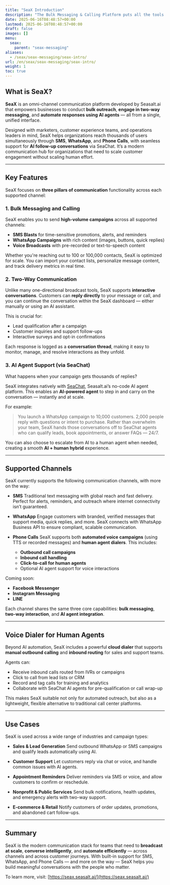 ```yaml
---
title: "SeaX Introduction"
description: "The Bulk Messaging & Calling Platform puts all the tools for SMS, WhatsApp and Phone Call marketing right at your fingertips."
date: 2025-06-16T08:48:57+00:00
lastmod: 2025-06-16T08:48:57+00:00
draft: false
images: []
menu:
  seax:
    parent: "seax-messaging"
aliases:
  - /seax/seax-messaging/seax-intro/
url: /en/seax/seax-messaging/seax-intro/
weight: 1
toc: true
---
```


## What is SeaX?

**SeaX** is an omni-channel communication platform developed by Seasalt.ai that empowers businesses to conduct **bulk outreach**, **engage in two-way messaging**, and **automate responses using AI agents** — all from a single, unified interface.

Designed with marketers, customer experience teams, and operations leaders in mind, SeaX helps organizations reach thousands of users simultaneously through **SMS**, **WhatsApp**, and **Phone Calls**, with seamless support for **AI follow-up conversations** via SeaChat. It’s a modern communication hub for organizations that need to scale customer engagement without scaling human effort.

---

## Key Features

SeaX focuses on **three pillars of communication** functionality across each supported channel:

### 1. Bulk Messaging and Calling

SeaX enables you to send **high-volume campaigns** across all supported channels:

* **SMS Blasts** for time-sensitive promotions, alerts, and reminders
* **WhatsApp Campaigns** with rich content (images, buttons, quick replies)
* **Voice Broadcasts** with pre-recorded or text-to-speech content

Whether you're reaching out to 100 or 100,000 contacts, SeaX is optimized for scale. You can import your contact lists, personalize message content, and track delivery metrics in real time.

### 2. Two-Way Communication

Unlike many one-directional broadcast tools, SeaX supports **interactive conversations**. Customers can **reply directly** to your message or call, and you can continue the conversation within the SeaX dashboard — either manually or using an AI assistant.

This is crucial for:

* Lead qualification after a campaign
* Customer inquiries and support follow-ups
* Interactive surveys and opt-in confirmations

Each response is logged as a **conversation thread**, making it easy to monitor, manage, and resolve interactions as they unfold.

### 3. AI Agent Support (via SeaChat)

What happens when your campaign gets thousands of replies?

SeaX integrates natively with [SeaChat](https://chat.seasalt.ai), Seasalt.ai’s no-code AI agent platform. This enables an **AI-powered agent** to step in and carry on the conversation — instantly and at scale.

For example:

> You launch a WhatsApp campaign to 10,000 customers. 2,000 people reply with questions or intent to purchase. Rather than overwhelm your team, SeaX hands those conversations off to SeaChat agents who can qualify leads, book appointments, or answer FAQs — 24/7.

You can also choose to escalate from AI to a human agent when needed, creating a smooth **AI + human hybrid** experience.

---

## Supported Channels

SeaX currently supports the following communication channels, with more on the way:

* **SMS**
  Traditional text messaging with global reach and fast delivery. Perfect for alerts, reminders, and outreach where internet connectivity isn’t guaranteed.

* **WhatsApp**
  Engage customers with branded, verified messages that support media, quick replies, and more. SeaX connects with WhatsApp Business API to ensure compliant, scalable communication.

* **Phone Calls**
  SeaX supports both **automated voice campaigns** (using TTS or recorded messages) and **human agent dialers**. This includes:

  * **Outbound call campaigns**
  * **Inbound call handling**
  * **Click-to-call for human agents**
  * Optional AI agent support for voice interactions

Coming soon:

* **Facebook Messenger**
* **Instagram Messaging**
* **LINE**

Each channel shares the same three core capabilities: **bulk messaging**, **two-way interaction**, and **AI agent integration**.

---

## Voice Dialer for Human Agents

Beyond AI automation, SeaX includes a powerful **cloud dialer** that supports **manual outbound calling** and **inbound routing** for sales and support teams.

Agents can:

* Receive inbound calls routed from IVRs or campaigns
* Click to call from lead lists or CRM
* Record and tag calls for training and analytics
* Collaborate with SeaChat AI agents for pre-qualification or call wrap-up

This makes SeaX suitable not only for automated outreach, but also as a lightweight, flexible alternative to traditional call center platforms.

---

## Use Cases

SeaX is used across a wide range of industries and campaign types:

* **Sales & Lead Generation**
  Send outbound WhatsApp or SMS campaigns and qualify leads automatically using AI.

* **Customer Support**
  Let customers reply via chat or voice, and handle common issues with AI agents.

* **Appointment Reminders**
  Deliver reminders via SMS or voice, and allow customers to confirm or reschedule.

* **Nonprofit & Public Services**
  Send bulk notifications, health updates, and emergency alerts with two-way support.

* **E-commerce & Retail**
  Notify customers of order updates, promotions, and abandoned cart follow-ups.

---

## Summary

SeaX is the modern communication stack for teams that need to **broadcast at scale**, **converse intelligently**, and **automate efficiently** — across channels and across customer journeys. With built-in support for SMS, WhatsApp, and Phone Calls — and more on the way — SeaX helps you build meaningful conversations with the people who matter.

To learn more, visit: [https://seax.seasalt.ai/](https://seax.seasalt.ai/)
